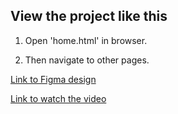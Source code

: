 ## View the project like this

1. Open 'home.html' in browser.

2. Then navigate to other pages.

[Link to Figma design](https://www.figma.com/file/6LRsEfKGGPylEhvBNIueUI/AI-chatbot-web?type=design&node-id=0%3A1&mode=dev&t=IfKCAtZQsG7f7hNe-1)

[Link to watch the video](https://www.example.com/your-video)

